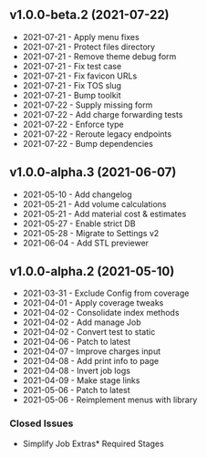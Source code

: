 ## v1.0.0-beta.2 (2021-07-22)
* 2021-07-21 - Apply menu fixes 
* 2021-07-21 - Protect files directory 
* 2021-07-21 - Remove theme debug form 
* 2021-07-21 - Fix test case 
* 2021-07-21 - Fix favicon URLs 
* 2021-07-21 - Fix TOS slug 
* 2021-07-21 - Bump toolkit 
* 2021-07-22 - Supply missing form 
* 2021-07-22 - Add charge forwarding tests 
* 2021-07-22 - Enforce type 
* 2021-07-22 - Reroute legacy endpoints 
* 2021-07-22 - Bump dependencies 

## v1.0.0-alpha.3 (2021-06-07)
* 2021-05-10 - Add changelog 
* 2021-05-21 - Add volume calculations 
* 2021-05-21 - Add material cost & estimates 
* 2021-05-27 - Enable strict DB 
* 2021-05-28 - Migrate to Settings v2 
* 2021-06-04 - Add STL previewer 

## v1.0.0-alpha.2 (2021-05-10)
* 2021-03-31 - Exclude Config from coverage 
* 2021-04-01 - Apply coverage tweaks 
* 2021-04-02 - Consolidate index methods 
* 2021-04-02 - Add manage Job 
* 2021-04-02 - Convert test to static 
* 2021-04-06 - Patch to latest 
* 2021-04-07 - Improve charges input 
* 2021-04-08 - Add print info to page 
* 2021-04-08 - Invert job logs 
* 2021-04-09 - Make stage links 
* 2021-05-06 - Patch to latest 
* 2021-05-06 - Reimplement menus with library 

### Closed Issues
* Simplify Job Extras* Required Stages
